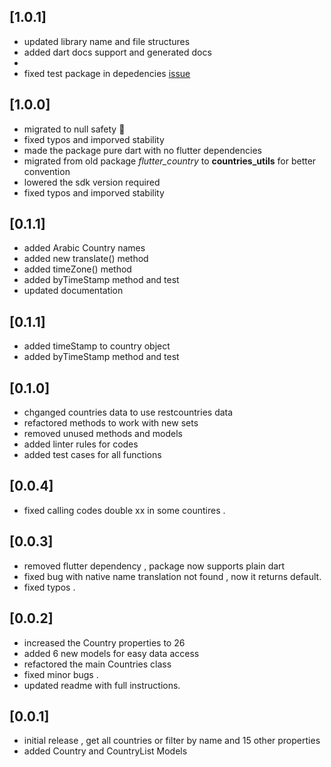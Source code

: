 ## [1.0.1] 
* updated library name and file structures
* added dart docs support and generated docs
* 
* fixed test package in depedencies [issue](https://github.com/egyleader/countries_utils/issues/3) 
## [1.0.0]
* migrated to null safety 🥳
* fixed typos and imporved stability
* made the package pure dart with no flutter dependencies
* migrated from old package *flutter_country* to  **countries_utils** for better convention 
* lowered the sdk version required 
* fixed typos and imporved stability
## [0.1.1] 
* added Arabic Country names
* added new translate() method
* added timeZone() method 
* added byTimeStamp method and test
* updated documentation 
## [0.1.1]
* added timeStamp to country object
* added byTimeStamp method and test

## [0.1.0]
* chganged countries data to use restcountries data
* refactored methods to work with new sets
* removed unused methods and models 
* added linter rules for codes
* added test cases for all functions


## [0.0.4] 
* fixed calling codes double xx in some countires .

## [0.0.3]

* removed flutter dependency , package now supports plain dart 
* fixed bug with  native name translation not found , now it returns default.
* fixed typos .

## [0.0.2]

* increased the Country properties to 26 
* added 6 new models for easy data access
* refactored the main Countries class 
* fixed minor bugs .
* updated readme with full instructions.

## [0.0.1]

* initial release , get all countries or filter by name and 15 other properties 
* added Country and CountryList Models 
